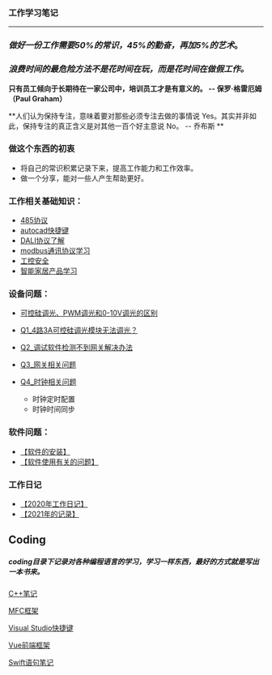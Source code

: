 
### 工作学习笔记
---
###  *做好一份工作需要50%的常识，45%的勤奋，再加5%的艺术*。
### *浪费时间的最危险方法不是花时间在玩，而是花时间在做假工作。*

**只有员工倾向于长期待在一家公司中，培训员工才是有意义的。
-- 保罗·格雷厄姆（Paul Graham）**

**人们认为保持专注，意味着要对那些必须专注去做的事情说 Yes。其实并非如此，保持专注的真正含义是对其他一百个好主意说 No。
-- 乔布斯 **

### 做这个东西的初衷
* 将自己的常识积累记录下来，提高工作能力和工作效率。
* 做一个分享，能对一些人产生帮助更好。

### 工作相关基础知识：
* [485协议](./notes/485总线.md)
* [autocad快捷键](./notes/autocad快捷键.md)
* [DALI协议了解](./notes/DALI协议了解.md)
* [modbus通讯协议学习](./notes/modbus通讯协议学习.md)
* [工控安全](./notes/工控安全.md)
* [智能家居产品学习](./notes/智能家居产品学习.md)


### 设备问题：
* [可控硅调光、PWM调光和0-10V调光的区别](./notes/可控硅调光、PWM调光和0-10V调光的区别.md)

* [Q1_4路3A可控硅调光模块无法调光？](./Questions/Q1_4路3A可控硅调光模块无法调光？.md)

* [Q2_调试软件检测不到网关解决办法](./Questions/Q2_调试软件检测不到网关解决办法.md)

* [Q3_网关相关问题](./Questions/Q3_网关相关问题.md)

* [Q4_时钟相关问题](./Questions/Q4_时钟相关问题.md)
    - 时钟定时配置
    - 时钟时间同步

### 软件问题：

* [【软件的安装】](./notes/调试软件安装步骤.md)
* [【软件使用有关的问题】](./notes/软件相关的问题.md)

### 工作日记
* [【2020年工作日记】](./workDaily/2020.md)
* [【2021年的记录】](./workDaily/2021.md)

## Coding

##### coding目录下记录对各种编程语言的学习，学习一样东西，最好的方式就是写出一本书来。

[C++笔记](./coding/C++语言的学习.md)

[MFC框架](./coding/MFC框架.md)

[Visual Studio快捷键](./coding/VisualStudio使用技巧.md)

[Vue前端框架](./coding/VUE学习笔记.md)

[Swift语句笔记](./coding/Swift学习笔记.md)

